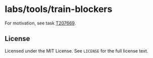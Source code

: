 # labs/tools/train-blockers

For motivation, see task [T207669](https://phabricator.wikimedia.org/T207669).

## License
Licensed under the MIT License. See `LICENSE` for the full license text.
